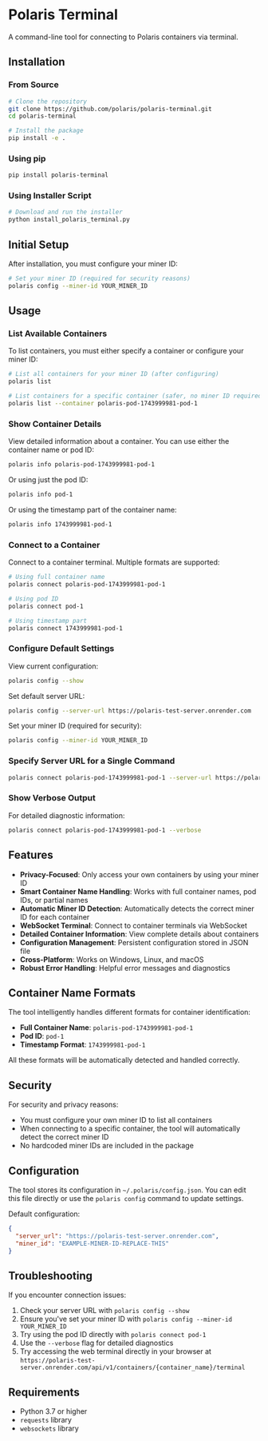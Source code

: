 # Polaris Terminal

A command-line tool for connecting to Polaris containers via terminal.

## Installation

### From Source

```bash
# Clone the repository
git clone https://github.com/polaris/polaris-terminal.git
cd polaris-terminal

# Install the package
pip install -e .
```

### Using pip

```bash
pip install polaris-terminal
```

### Using Installer Script

```bash
# Download and run the installer
python install_polaris_terminal.py
```

## Initial Setup

After installation, you must configure your miner ID:

```bash
# Set your miner ID (required for security reasons)
polaris config --miner-id YOUR_MINER_ID
```

## Usage

### List Available Containers

To list containers, you must either specify a container or configure your miner ID:

```bash
# List all containers for your miner ID (after configuring)
polaris list

# List containers for a specific container (safer, no miner ID required)
polaris list --container polaris-pod-1743999981-pod-1
```

### Show Container Details

View detailed information about a container. You can use either the container name or pod ID:
```bash
polaris info polaris-pod-1743999981-pod-1
```

Or using just the pod ID:
```bash
polaris info pod-1
```

Or using the timestamp part of the container name:
```bash
polaris info 1743999981-pod-1
```

### Connect to a Container

Connect to a container terminal. Multiple formats are supported:
```bash
# Using full container name
polaris connect polaris-pod-1743999981-pod-1

# Using pod ID
polaris connect pod-1

# Using timestamp part
polaris connect 1743999981-pod-1
```

### Configure Default Settings

View current configuration:
```bash
polaris config --show
```

Set default server URL:
```bash
polaris config --server-url https://polaris-test-server.onrender.com
```

Set your miner ID (required for security):
```bash
polaris config --miner-id YOUR_MINER_ID
```

### Specify Server URL for a Single Command

```bash
polaris connect polaris-pod-1743999981-pod-1 --server-url https://polaris-test-server.onrender.com
```

### Show Verbose Output

For detailed diagnostic information:
```bash
polaris connect polaris-pod-1743999981-pod-1 --verbose
```

## Features

- **Privacy-Focused**: Only access your own containers by using your miner ID
- **Smart Container Name Handling**: Works with full container names, pod IDs, or partial names
- **Automatic Miner ID Detection**: Automatically detects the correct miner ID for each container
- **WebSocket Terminal**: Connect to container terminals via WebSocket
- **Detailed Container Information**: View complete details about containers
- **Configuration Management**: Persistent configuration stored in JSON file
- **Cross-Platform**: Works on Windows, Linux, and macOS
- **Robust Error Handling**: Helpful error messages and diagnostics

## Container Name Formats

The tool intelligently handles different formats for container identification:

- **Full Container Name**: `polaris-pod-1743999981-pod-1`
- **Pod ID**: `pod-1`
- **Timestamp Format**: `1743999981-pod-1`

All these formats will be automatically detected and handled correctly.

## Security

For security and privacy reasons:
- You must configure your own miner ID to list all containers
- When connecting to a specific container, the tool will automatically detect the correct miner ID
- No hardcoded miner IDs are included in the package

## Configuration

The tool stores its configuration in `~/.polaris/config.json`. You can edit this file directly or use the `polaris config` command to update settings.

Default configuration:
```json
{
  "server_url": "https://polaris-test-server.onrender.com",
  "miner_id": "EXAMPLE-MINER-ID-REPLACE-THIS"
}
```

## Troubleshooting

If you encounter connection issues:

1. Check your server URL with `polaris config --show`
2. Ensure you've set your miner ID with `polaris config --miner-id YOUR_MINER_ID`
3. Try using the pod ID directly with `polaris connect pod-1`
4. Use the `--verbose` flag for detailed diagnostics
5. Try accessing the web terminal directly in your browser at `https://polaris-test-server.onrender.com/api/v1/containers/{container_name}/terminal`

## Requirements

- Python 3.7 or higher
- `requests` library
- `websockets` library
